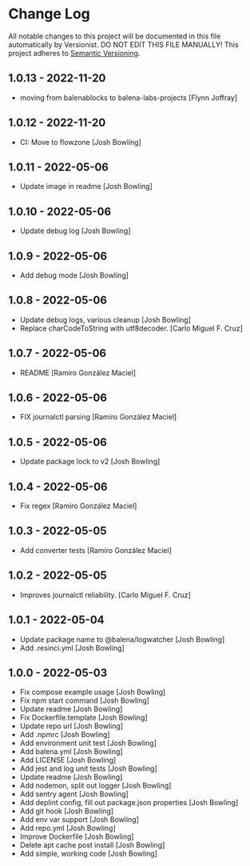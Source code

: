 # Change Log

All notable changes to this project will be documented in this file
automatically by Versionist. DO NOT EDIT THIS FILE MANUALLY!
This project adheres to [Semantic Versioning](http://semver.org/).

## 1.0.13 - 2022-11-20

* moving from balenablocks to balena-labs-projects [Flynn Joffray]

## 1.0.12 - 2022-11-20

* CI: Move to flowzone [Josh Bowling]

## 1.0.11 - 2022-05-06

* Update image in readme [Josh Bowling]

## 1.0.10 - 2022-05-06

* Update debug log [Josh Bowling]

## 1.0.9 - 2022-05-06

* Add debug mode [Josh Bowling]

## 1.0.8 - 2022-05-06

* Update debug logs, various cleanup [Josh Bowling]
* Replace charCodeToString with utf8decoder. [Carlo Miguel F. Cruz]

## 1.0.7 - 2022-05-06

* README [Ramiro González Maciel]

## 1.0.6 - 2022-05-06

* FIX journalctl parsing [Ramiro González Maciel]

## 1.0.5 - 2022-05-06

* Update package lock to v2 [Josh Bowling]

## 1.0.4 - 2022-05-06

* Fix regex [Ramiro González Maciel]

## 1.0.3 - 2022-05-05

* Add converter tests [Ramiro González Maciel]

## 1.0.2 - 2022-05-05

* Improves journalctl reliability. [Carlo Miguel F. Cruz]

## 1.0.1 - 2022-05-04

* Update package name to @balena/logwatcher [Josh Bowling]
* Add .resinci.yml [Josh Bowling]

## 1.0.0 - 2022-05-03

* Fix compose example usage [Josh Bowling]
* Fix npm start command [Josh Bowling]
* Update readme [Josh Bowling]
* Fix Dockerfile.template [Josh Bowling]
* Update repo url [Josh Bowling]
* Add .npmrc [Josh Bowling]
* Add environment unit test [Josh Bowling]
* Add balena.yml [Josh Bowling]
* Add LICENSE [Josh Bowling]
* Add jest and log unit tests [Josh Bowling]
* Update readme [Josh Bowling]
* Add nodemon, split out logger [Josh Bowling]
* Add sentry agent [Josh Bowling]
* Add deplint config, fill out package.json properties [Josh Bowling]
* Add git hook [Josh Bowling]
* Add env var support [Josh Bowling]
* Add repo.yml [Josh Bowling]
* Improve Dockerfile [Josh Bowling]
* Delete apt cache post install [Josh Bowling]
* Add simple, working code [Josh Bowling]
